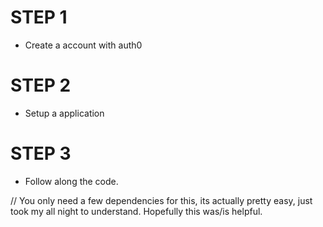 # STEP 1

- Create a account with auth0

# STEP 2

- Setup a application

# STEP 3

- Follow along the code.

// You only need a few dependencies for this, its actually pretty easy, just took my all night to understand.
Hopefully this was/is helpful.
